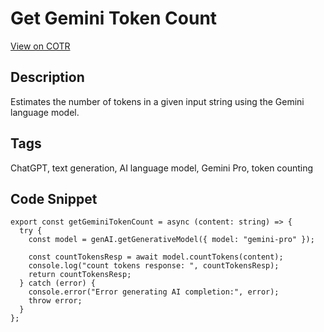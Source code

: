 # Get Gemini Token Count

[View on COTR](https://cotr.dev/snippet/334)

## Description
Estimates the number of tokens in a given input string using the Gemini language model.

## Tags
ChatGPT,  text generation,  AI language model,  Gemini Pro,  token counting

## Code Snippet
```
export const getGeminiTokenCount = async (content: string) => {
  try {
    const model = genAI.getGenerativeModel({ model: "gemini-pro" });

    const countTokensResp = await model.countTokens(content);
    console.log("count tokens response: ", countTokensResp);
    return countTokensResp;
  } catch (error) {
    console.error("Error generating AI completion:", error);
    throw error;
  }
};
```
